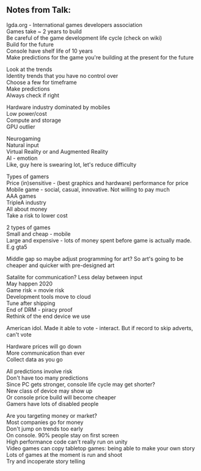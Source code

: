 ## Notes from Talk:

Igda.org - International games developers association\
Games take ~ 2 years to build\
Be careful of the game development life cycle (check on wiki)\
Build for the future\
Console have shelf life of 10 years\
Make predictions for the game you're building at the present for the future

Look at the trends\
Identity trends that you have no control over\
Choose a few for timeframe\
Make predictions\
Always check if right

Hardware industry dominated by mobiles\
Low power/cost\
Compute and storage\
GPU outlier

Neurogaming\
Natural input\
Virtual Reality or and Augmented Reality\
AI - emotion\
Like, guy here is swearing lot, let's reduce difficulty

Types of gamers\
Price (in)sensitive - (best graphics and hardware) performance for price\
Mobile game - social, casual, innovative. Not willing to pay much\
AAA games\
TripleA industry\
All about money\
Take a risk to lower cost

2 types of games\
Small and cheap - mobile\
Large and expensive - lots of money spent before game is actually made. E.g gta5

Middle gap so maybe adjust programming for art? So art's going to be cheaper and quicker with pre-designed art

Satalite for communication? Less delay between input\
May happen 2020\
Game risk = movie risk\
Development tools move to cloud\
Tune after shipping\
End of DRM - piracy proof\
Rethink of the end device we use

American idol. Made it able to vote - interact. But if record to skip adverts, can't vote

Hardware prices will go down\
More communication than ever\
Collect data as you go

All predictions involve risk\
Don't have too many predictions\
Since PC gets stronger, console life cycle may get shorter?\
New class of device may show up\
Or console price build will become cheaper\
Gamers have lots of disabled people

Are you targeting money or market?\
Most companies go for money\
Don't jump on trends too early\
On console.  90% people stay on first screen\
High performance code can't really run on unity\
Video games can copy tabletop games: being able to make your own story\
Lots of games at the moment is run and shoot\
Try and incoperate story telling
